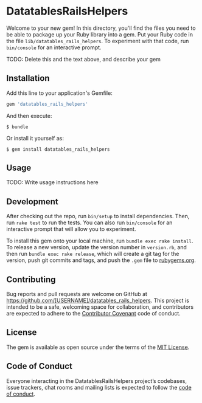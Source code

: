 # DatatablesRailsHelpers

Welcome to your new gem! In this directory, you'll find the files you need to be able to package up your Ruby library into a gem. Put your Ruby code in the file `lib/datatables_rails_helpers`. To experiment with that code, run `bin/console` for an interactive prompt.

TODO: Delete this and the text above, and describe your gem

## Installation

Add this line to your application's Gemfile:

```ruby
gem 'datatables_rails_helpers'
```

And then execute:

    $ bundle

Or install it yourself as:

    $ gem install datatables_rails_helpers

## Usage

TODO: Write usage instructions here

## Development

After checking out the repo, run `bin/setup` to install dependencies. Then, run `rake test` to run the tests. You can also run `bin/console` for an interactive prompt that will allow you to experiment.

To install this gem onto your local machine, run `bundle exec rake install`. To release a new version, update the version number in `version.rb`, and then run `bundle exec rake release`, which will create a git tag for the version, push git commits and tags, and push the `.gem` file to [rubygems.org](https://rubygems.org).

## Contributing

Bug reports and pull requests are welcome on GitHub at https://github.com/[USERNAME]/datatables_rails_helpers. This project is intended to be a safe, welcoming space for collaboration, and contributors are expected to adhere to the [Contributor Covenant](http://contributor-covenant.org) code of conduct.

## License

The gem is available as open source under the terms of the [MIT License](https://opensource.org/licenses/MIT).

## Code of Conduct

Everyone interacting in the DatatablesRailsHelpers project’s codebases, issue trackers, chat rooms and mailing lists is expected to follow the [code of conduct](https://github.com/[USERNAME]/datatables_rails_helpers/blob/master/CODE_OF_CONDUCT.md).
